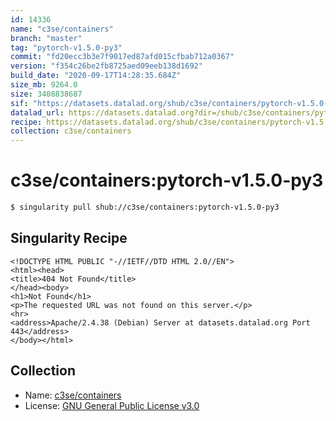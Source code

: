 ```yaml
---
id: 14336
name: "c3se/containers"
branch: "master"
tag: "pytorch-v1.5.0-py3"
commit: "fd20ecc3b3e7f9017ed87afd015cfbab712a0367"
version: "f354c26be2fb8725aed09eeb138d1692"
build_date: "2020-09-17T14:28:35.684Z"
size_mb: 9264.0
size: 3408838687
sif: "https://datasets.datalad.org/shub/c3se/containers/pytorch-v1.5.0-py3/2020-09-17-fd20ecc3-f354c26b/f354c26be2fb8725aed09eeb138d1692.sif"
datalad_url: https://datasets.datalad.org?dir=/shub/c3se/containers/pytorch-v1.5.0-py3/2020-09-17-fd20ecc3-f354c26b/
recipe: https://datasets.datalad.org/shub/c3se/containers/pytorch-v1.5.0-py3/2020-09-17-fd20ecc3-f354c26b/Singularity
collection: c3se/containers
---
```


# c3se/containers:pytorch-v1.5.0-py3

```bash
$ singularity pull shub://c3se/containers:pytorch-v1.5.0-py3
```

## Singularity Recipe

```singularity
<!DOCTYPE HTML PUBLIC "-//IETF//DTD HTML 2.0//EN">
<html><head>
<title>404 Not Found</title>
</head><body>
<h1>Not Found</h1>
<p>The requested URL was not found on this server.</p>
<hr>
<address>Apache/2.4.38 (Debian) Server at datasets.datalad.org Port 443</address>
</body></html>
```

## Collection

 - Name: [c3se/containers](https://github.com/c3se/containers)
 - License: [GNU General Public License v3.0](https://api.github.com/licenses/gpl-3.0)


